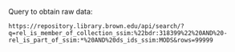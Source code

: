 Query to obtain raw data:

    https://repository.library.brown.edu/api/search/?q=rel_is_member_of_collection_ssim:%22bdr:318399%22%20AND%20-rel_is_part_of_ssim:*%20AND%20ds_ids_ssim:MODS&rows=99999